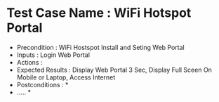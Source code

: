 # Test Case Name : WiFi Hotspot Portal #
* Precondition : WiFi Hostspot Install and Seting Web Portal 
* Inputs :  Login Web Portal 
* Actions :  
* Expected Results :  Display Web Portal 3 Sec, Display Full Sceen On Mobile or Laptop, Access Internet 
* Postconditions : *
* ..... *
